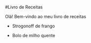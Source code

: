#Livro de Receitas

Olá! Bem-vindo ao meu livro de receitas 

 - Strogonoff de frango

 - Bolo de milho quente
